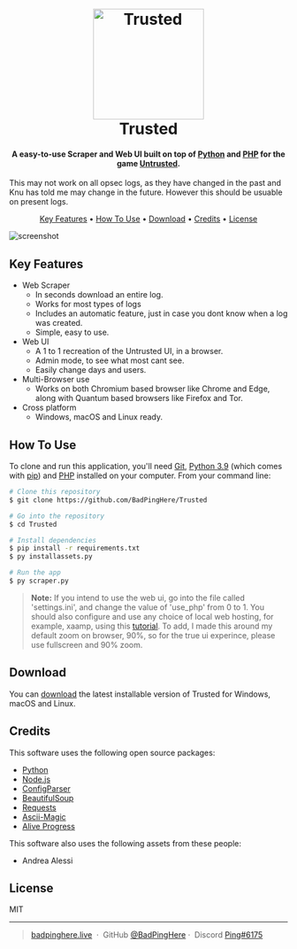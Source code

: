 
<h1 align="center">
  <br>
  <a href="https://github.com/BadPingHere/Trusted"><img src="https://cdn.discordapp.com/icons/673234977948827720/ae4a5e6d30634c97db71b8708f6377f2.webp" alt="Trusted" width="200"></a>
  <br>
  Trusted
  <br>
</h1>

<h4 align="center">A easy-to-use Scraper and Web UI  built on top of <a href="https://www.python.org/" target="_blank">Python</a> and <a href="https://www.php.net/" target="_blank">PHP</a> for the game <a href="https://www.playuntrusted.com/" target="_blank">Untrusted</a>.</h4>

This may not work on all opsec logs, as they have changed in the past and Knu has told me may change in the future. However this should be usuable on present logs.



<p align="center">
  <a href="#key-features">Key Features</a> •
  <a href="#how-to-use">How To Use</a> •
  <a href="#download">Download</a> •
  <a href="#credits">Credits</a> •
  <a href="#license">License</a>
</p>

![screenshot](https://cdn.upload.systems/uploads/pWkPA6n9.gif)

## Key Features

* Web Scraper
  - In seconds download an entire log.
  - Works for most types of logs
  - Includes an automatic feature, just in case you dont know when a log was created.
  - Simple, easy to use.
* Web UI
  - A 1 to 1 recreation of the Untrusted UI, in a browser.
  - Admin mode, to see what most cant see.
  - Easily change days and users.
* Multi-Browser use
  - Works on both Chromium based browser like Chrome and Edge, along with Quantum based browsers like Firefox and Tor. 
* Cross platform
  - Windows, macOS and Linux ready.

## How To Use

To clone and run this application, you'll need [Git](https://git-scm.com), [Python 3.9](https://www.python.org/) (which comes with [pip](https://pypi.org/project/pip/))  and [PHP](https://www.php.net/) installed on your computer. From your command line:

```bash
# Clone this repository
$ git clone https://github.com/BadPingHere/Trusted

# Go into the repository
$ cd Trusted

# Install dependencies
$ pip install -r requirements.txt
$ py installassets.py

# Run the app
$ py scraper.py
```
> **Note:**
> If you intend to use the web ui, go into the file called 'settings.ini', and change the value of 'use_php' from 0 to 1. You should also configure and use any choice of local web hosting, for example, xaamp, using this [tutorial](https://www.geeksforgeeks.org/how-to-run-php-programs). To add, I made this around my default zoom on browser, 90%, so for the true ui experince, please use fullscreen and 90% zoom.

## Download

You can [download](https://github.com/BadPingHere/Trusted/releases/tag/v1.1) the latest installable version of Trusted for Windows, macOS and Linux.

## Credits

This software uses the following open source packages:

- [Python](https://www.python.org/)
- [Node.js](https://www.php.net/)
- [ConfigParser](https://github.com/jaraco/configparser/)
- [BeautifulSoup](https://www.crummy.com/software/BeautifulSoup/)
- [Requests](https://github.com/psf/requests)
- [Ascii-Magic](https://github.com/LeandroBarone/python-ascii_magic)
- [Alive Progress](https://github.com/rsalmei/alive-progress)

This software also uses the following assets from these people:
- Andrea Alessi

## License

MIT

---
> [badpinghere.live](https://badpinghere.live) &nbsp;&middot;&nbsp;
> GitHub [@BadPingHere](https://github.com/BadPingHere)&nbsp;&middot;&nbsp;
> Discord [Ping#6175](https://discordlookup.com/user/736028271153512489)

